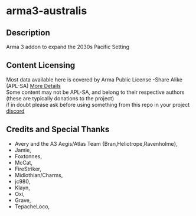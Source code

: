 # arma3-australis

## Description
Arma 3 addon to expand the 2030s Pacific Setting

## Content Licensing
Most data available here is covered by Arma Public License -Share Alike (APL-SA) [More Details](https://www.bohemia.net/community/licenses/arma-public-license-share-alike)  
Some content may not be APL-SA, and belong to their respective authors (these are typically donations to the project)  
if in doubt please ask before using something from this repo in your project
[discord]()
## Credits and Special Thanks
 - Avery and the A3 Aegis/Atlas Team {Bran,Heliotrope,Ravenholme},
 - Jamie,
 - Foxtonnes,
 - McCat,
 - FireStriker,
 - Midlothian/Charms,
 - jc980,
 - Klayn,
 - Oxi,
 - Grave,
 - TepacheLoco,
